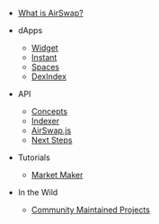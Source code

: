 -   [What is AirSwap?](README.md)

-   dApps

    -   [Widget](dapps/widget.md)
    -   [Instant](dapps/instant.md)
    -   [Spaces](dapps/spaces.md)
    -   [DexIndex](dapps/dexindex.md)

-   API

    -   [Concepts](api/concepts.md)
    -   [Indexer](api/indexer.md)
    -   [AirSwap.js](api/airswapjs.md)
    -   [Next Steps](api/next-steps.md)

-   Tutorials

    -   [Market Maker](tutorials/market-maker.md)

-   In the Wild

    -   [Community Maintained Projects](thirdPartyDevs/projects.md)

